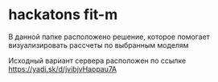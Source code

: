 # hackatons fit-m
В данной папке расположено решение, которое помогает визуализировать рассчеты по выбранным моделям

Исходный вариант сервера расположен по ссылке https://yadi.sk/d/jvibjvHaopau7A
